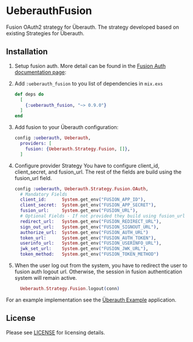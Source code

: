 # UeberauthFusion

Fusion OAuth2 strategy for Überauth.
The strategy developed based on existing Strategies for Überauth.

## Installation

1. Setup fusion auth. More detail can be found in the [Fusion Auth documentation page][1]: 

1. Add `:ueberauth_fusion` to you list of dependencies in `mix.exs`
    ```elixir
    def deps do
      [
        {:ueberauth_fusion, "~> 0.9.0"}
      ]
    end
    ```

1. Add fusion to your Überauth configuration: 
    ```elixir
    config :ueberauth, Ueberauth,
      providers: [
        fusion: {Ueberauth.Strategy.Fusion, []},
      ]
    ```

1. Configure provider Strategy
    You have to configure client_id, client_secret, and fusion_url. The rest of the fields are build using the fusion_url field.
    ```elixir
    config :ueberauth, Ueberauth.Strategy.Fusion.OAuth,
      # Mandatory Fields
      client_id:      System.get_env("FUSION_APP_ID"),
      client_secret:  System.get_env("FUSION_APP_SECRET"),
      fusion_url:     System.get_env("FUSION_URL"),
      # Optional Fields - If not provided they build using fusion_url
      redirect_url:   System.get_env("FUSION_REDIRECT_URL"),
      sign_out_url:   System.get_env("FUSION_SIGNOUT_URL"),
      authorize_url:  System.get_env("FUSION_AUTH_URL")
      token_url:      System.get_env("FUSION_AUTH_TOKEN"),
      userinfo_url:   System.get_env("FUSION_USERINFO_URL"),
      jwk_set_url:    System.get_env("FUSION_JWK_URL"),
      token_method:   System.get_env("FUSION_TOKEN_METHOD")
    ```
1. When the user log out from the system, you have to redirect the user to fusion auth logout url. Otherwise, the session in fusion authentication system will remain active.
    ```elixir
      Ueberauth.Strategy.Fusion.logout(conn)
    ```

For an example implementation see the [Überauth Example][3] application.

## License

Please see [LICENSE][2] for licensing details.



[1]: https://fusionauth.io/docs/
[2]: https://github.com/elappas/ueberauth_fusion/blob/master/LICENSE
[3]: https://github.com/ueberauth/ueberauth_example
